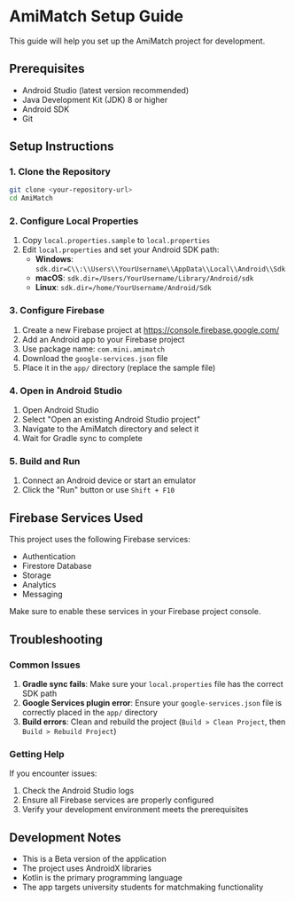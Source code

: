 # AmiMatch Setup Guide

This guide will help you set up the AmiMatch project for development.

## Prerequisites

- Android Studio (latest version recommended)
- Java Development Kit (JDK) 8 or higher
- Android SDK
- Git

## Setup Instructions

### 1. Clone the Repository

```bash
git clone <your-repository-url>
cd AmiMatch
```

### 2. Configure Local Properties

1. Copy `local.properties.sample` to `local.properties`
2. Edit `local.properties` and set your Android SDK path:
   - **Windows**: `sdk.dir=C\\:\\Users\\YourUsername\\AppData\\Local\\Android\\Sdk`
   - **macOS**: `sdk.dir=/Users/YourUsername/Library/Android/sdk`
   - **Linux**: `sdk.dir=/home/YourUsername/Android/Sdk`

### 3. Configure Firebase

1. Create a new Firebase project at https://console.firebase.google.com/
2. Add an Android app to your Firebase project
3. Use package name: `com.mini.amimatch`
4. Download the `google-services.json` file
5. Place it in the `app/` directory (replace the sample file)

### 4. Open in Android Studio

1. Open Android Studio
2. Select "Open an existing Android Studio project"
3. Navigate to the AmiMatch directory and select it
4. Wait for Gradle sync to complete

### 5. Build and Run

1. Connect an Android device or start an emulator
2. Click the "Run" button or use `Shift + F10`

## Firebase Services Used

This project uses the following Firebase services:
- Authentication
- Firestore Database
- Storage
- Analytics
- Messaging

Make sure to enable these services in your Firebase project console.

## Troubleshooting

### Common Issues

1. **Gradle sync fails**: Make sure your `local.properties` file has the correct SDK path
2. **Google Services plugin error**: Ensure your `google-services.json` file is correctly placed in the `app/` directory
3. **Build errors**: Clean and rebuild the project (`Build > Clean Project`, then `Build > Rebuild Project`)

### Getting Help

If you encounter issues:
1. Check the Android Studio logs
2. Ensure all Firebase services are properly configured
3. Verify your development environment meets the prerequisites

## Development Notes

- This is a Beta version of the application
- The project uses AndroidX libraries
- Kotlin is the primary programming language
- The app targets university students for matchmaking functionality